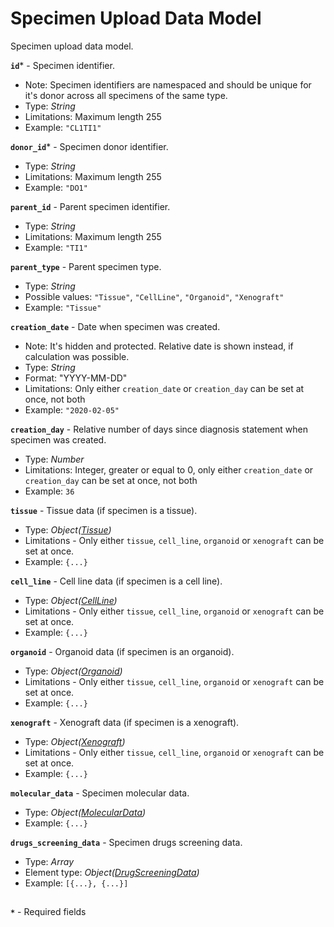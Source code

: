 # Specimen Upload Data Model
Specimen upload data model.

**`id`*** - Specimen identifier.
- Note: Specimen identifiers are namespaced and should be unique for it's donor across all specimens of the same type.
- Type: _String_
- Limitations: Maximum length 255
- Example: `"CL1TI1"`

**`donor_id`*** - Specimen donor identifier.
- Type: _String_
- Limitations: Maximum length 255
- Example: `"DO1"`

**`parent_id`** - Parent specimen identifier.
- Type: _String_
- Limitations: Maximum length 255
- Example: `"TI1"`

**`parent_type`** - Parent specimen type.
- Type: _String_
- Possible values: `"Tissue"`, `"CellLine"`, `"Organoid"`, `"Xenograft"`
- Example: `"Tissue"`

**`creation_date`** - Date when specimen was created.
- Note: It's hidden and protected. Relative date is shown instead, if calculation was possible.
- Type: _String_
- Format: "YYYY-MM-DD"
- Limitations: Only either `creation_date` or `creation_day` can be set at once, not both
- Example: `"2020-02-05"`

**`creation_day`** - Relative number of days since diagnosis statement when specimen was created.
- Type: _Number_
- Limitations: Integer, greater or equal to 0, only either `creation_date` or `creation_day` can be set at once, not both
- Example: `36`

**`tissue`** - Tissue data (if specimen is a tissue).
- Type: _Object([Tissue](api-models-base-tissue.md))_
- Limitations - Only either `tissue`, `cell_line`, `organoid` or `xenograft` can be set at once.
- Example: `{...}`

**`cell_line`** - Cell line data (if specimen is a cell line).
- Type: _Object([CellLine](api-models-base-cellline.md))_
- Limitations - Only either `tissue`, `cell_line`, `organoid` or `xenograft` can be set at once.
- Example: `{...}`

**`organoid`** - Organoid data (if specimen is an organoid).
- Type: _Object([Organoid](api-models-base-organoid.md))_
- Limitations - Only either `tissue`, `cell_line`, `organoid` or `xenograft` can be set at once.
- Example: `{...}`

**`xenograft`** - Xenograft data (if specimen is a xenograft).
- Type: _Object([Xenograft](api-models-base-xenograft.md))_
- Limitations - Only either `tissue`, `cell_line`, `organoid` or `xenograft` can be set at once.
- Example: `{...}`

**`molecular_data`** - Specimen molecular data.
- Type: _Object([MolecularData](api-models-base-molecular.md))_
- Example: `{...}`

**`drugs_screening_data`** - Specimen drugs screening data.
- Type: _Array_
- Element type: _Object([DrugScreeningData](api-models-base-drugs.md))_
- Example: `[{...}, {...}]`

##
**`*`** - Required fields

